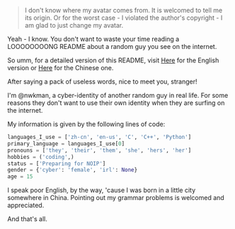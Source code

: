 > I don't know where my avatar comes from. It is welcomed to tell me its origin. Or for the worst case - I violated the author's copyright - I am glad to just change my avatar.

Yeah - I know. You don't want to waste your time reading a LOOOOOOOONG README about a random guy you see on the internet.

So umm, for a detailed version of this README, visit [Here](https://github.com/nwkman/nwkman/blob/main/readme-detailed-en.md) for the English version or
[Here](https://github.com/nwkman/nwkman/blob/main/readme-detailed-zh.md) for the Chinese one.

After saying a pack of useless words, nice to meet you, stranger!

I'm @nwkman, a cyber-identity of another random guy in real life. For some reasons they don't want to use their
own identity when they are surfing on the internet.

My information is given by the following lines of code:

```python
languages_I_use = ['zh-cn', 'en-us', 'C', 'C++', 'Python']
primary_language = languages_I_use[0]
pronouns = ['they', 'their', 'them', 'she', 'hers', 'her']
hobbies = ('coding',)
status = ['Preparing for NOIP']
gender = {'cyber': 'female', 'irl': None}
age = 15
```

I speak poor English, by the way, 'cause I was born in a little city somewhere in China. Pointing out my grammar problems is welcomed and appreciated.

And that's all.
